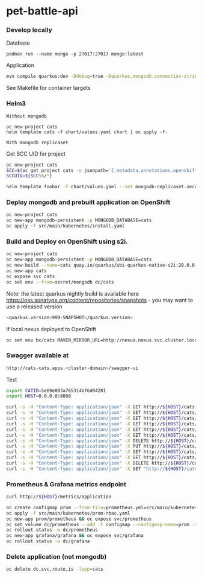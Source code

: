 # pet-battle-api

### Develop locally

Database
```
podman run --name mongo -p 27017:27017 mongo:latest
```

Application
```bash
mvn compile quarkus:dev -Ddebug=true -Dquarkus.mongodb.connection-string=mongodb://localhost:27017
```

See Makefile for container targets

### Helm3

`Without mongodb`
```
oc new-project cats
helm template cats -f chart/values.yaml chart | oc apply -f-
```

`With mongodb replicaset`

Get SCC UID for project
```bash
oc new-project cats
SCC=$(oc get project cats -o jsonpath='{.metadata.annotations.openshift\.io/sa\.scc\.uid-range}')
SCCUID=${SCC%%/*}

helm template foobar -f chart/values.yaml --set mongodb-replicaset.securityContext.fsGroup=$SCCUID --set mongodb-replicaset.securityContext.runAsUser=$SCCUID --set mongodb-replicaset.persistentVolume.storageClass=gp2 --set mongodb-replicaset.persistentVolume.size=1Gi chart | oc apply -f-
```

### Deploy mongodb and prebuilt application on OpenShift
```bash
oc new-project cats
oc new-app mongodb-persistent -p MONGODB_DATABASE=cats
oc apply -f src/main/kubernetes/install.yaml
```

### Build and Deploy on OpenShift using s2i.
```bash
oc new-project cats
oc new-app mongodb-persistent -p MONGODB_DATABASE=cats
oc new-build --name=cats quay.io/quarkus/ubi-quarkus-native-s2i:20.0.0-java8~https://github.com/eformat/pet-battle-api
oc new-app cats
oc expose svc cats
oc set env --from=secret/mongodb dc/cats
```

Note: the latest quarkus nightly build is available here https://oss.sonatype.org/content/repositories/snapshots - you may want to use a released version
```bash
<quarkus.version>999-SNAPSHOT</quarkus.version>
```

If local nexus deployed to OpenShift
```bash
oc set env bc/cats MAVEN_MIRROR_URL=http://nexus.nexus.svc.cluster.local:8081/repository/maven-public/
```

### Swagger available at
```bash
http://cats-cats.apps.<cluster-domain>/swagger-ui
```

Test
```bash
export CATID=5e69e003a765314bf6d04281
export HOST=0.0.0.0:8080

curl -s -H "Content-Type: application/json" -X GET http://${HOST}/cats | jq .
curl -s -H "Content-Type: application/json" -X GET http://${HOST}/cats/ids | jq .
curl -s -H "Content-Type: application/json" -X GET http://${HOST}/cats/count | jq .
curl -s -H "Content-Type: application/json" -X GET http://${HOST}/cats/${CATID} | jq .
curl -s -H "Content-Type: application/json" -X GET http://${HOST}/cats/${CATID} | jq ".id"
curl -s -H "Content-Type: application/json" -X GET http://${HOST}/cats/${CATID} | jq ".count"
curl -s -H "Content-Type: application/json" -X DELETE http://${HOST}/cats/${CATID}
curl -s -H "Content-Type: application/json" -X PUT http://${HOST}/cats/${CATID}
curl -s -H "Content-Type: application/json" -X GET http://${HOST}/cats/${CATID} | jq ".image" | sed -e 's|"||g' | base64 -d > ~/Pictures/foo.png
curl -s -H "Content-Type: application/json" -X GET http://${HOST}/cats/topcats | jq ".[].count"
curl -s -H "Content-Type: application/json" -X DELETE http://${HOST}/cats/kittykiller
curl -s -H "Content-Type: application/json" -X GET "http://${HOST}/cats/datatable?draw=1&start=0&length=10&search\[value\]=" | jq
```

### Prometheus & Grafana metrics endpoint
```bash
curl http://${HOST}/metrics/application
```

```bash
oc create configmap prom --from-file=prometheus.yml=src/main/kubernetes/prometheus.yml
oc apply -f src/main/kubernetes/prom-rbac.yaml
oc new-app prom/prometheus && oc expose svc/prometheus
oc set volume dc/prometheus --add -t configmap --configmap-name=prom -m /etc/prometheus/prometheus.yml --sub-path=prometheus.yml
oc rollout status -w dc/prometheus
oc new-app grafana/grafana && oc expose svc/grafana
oc rollout status -w dc/grafana
```

### Delete application (not mongodb)
```bash
oc delete dc,svc,route,is -lapp=cats
```
